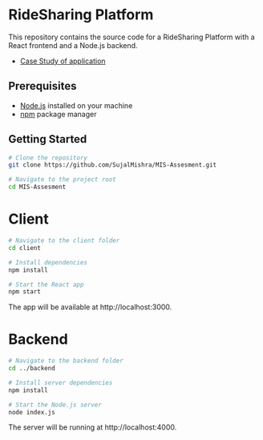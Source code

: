 # RideSharing Platform

This repository contains the source code for a RideSharing Platform with a React frontend and a Node.js backend.

- [Case Study of application](https://drive.google.com/file/d/1cB9jvHtnx0QeHiudCJ0iTsWCd18tWT8h/view?usp=sharing)

## Prerequisites

- [Node.js](https://nodejs.org/) installed on your machine
- [npm](https://www.npmjs.com/) package manager

## Getting Started

```bash
# Clone the repository
git clone https://github.com/SujalMishra/MIS-Assesment.git

# Navigate to the project root
cd MIS-Assesment
```
# Client
```bash
# Navigate to the client folder
cd client

# Install dependencies
npm install

# Start the React app
npm start
```
The app will be available at http://localhost:3000.
# Backend
```bash
# Navigate to the backend folder
cd ../backend

# Install server dependencies
npm install

# Start the Node.js server
node index.js
```
The server will be running at http://localhost:4000.
